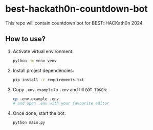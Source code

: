 # best-hackath0n-countdown-bot

This repo will contain countdown bot for BEST::HACKath0n 2024.

## How to use?

1. Activate virtual environment:

    ```bash
    python -m venv venv
    ```

2. Install project dependencies:

    ```bash
    pip install -r requirements.txt
    ```

3. Copy `.env.example` to `.env` and fill `BOT_TOKEN`:

    ```bash
    cp .env.example .env
    # and open .env with your favourite editor
    ```

4. Once done, start the bot:

    ```bash
    python main.py
    ```
